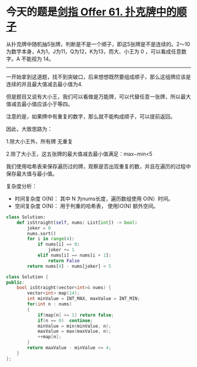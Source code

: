 # 今天的题是[剑指 Offer 61. 扑克牌中的顺子](https://leetcode-cn.com/problems/bu-ke-pai-zhong-de-shun-zi-lcof/)

从扑克牌中随机抽5张牌，判断是不是一个顺子，即这5张牌是不是连续的。2～10为数字本身，A为1，J为11，Q为12，K为13，而大、小王为 0 ，可以看成任意数字。A 不能视为 14。

---

一开始拿到这道题，找不到突破口，后来想想既然要组成顺子，那么这组牌应该是连续的并且最大值减去最小值为4.

但是题目又说有大小王，我们可以看做是万能牌，可以代替任意一张牌，所以最大值减去最小值应该小于等四。

注意的是，如果牌中有重复的数字，那么就不能构成顺子，可以提前返回。

因此，大致思路为：

1.除大小王外，所有牌 无重复 

2.除了大小王，这五张牌的最大值减去最小值满足：max−min<5 

我们使用哈希表来保存遍历过的牌，观察是否出现重复的数，并且在遍历的过程中保存最大值与最小值。

 复杂度分析： 

- 时间复杂度 O(N)： 其中 N 为nums长度，遍历数组使用 O(N）时间。 
- 空间复杂度 O(N)： 用于判重的哈希表， 使用)O(N) 额外空间。

```python
class Solution:
    def isStraight(self, nums: List[int]) -> bool:
        joker = 0
        nums.sort()
        for i in range(4):
            if nums[i] == 0: 
                joker += 1 
            elif nums[i] == nums[i + 1]: 
                return False 
        return nums[4] - nums[joker] < 5 
```

```cpp
class Solution {
public:
    bool isStraight(vector<int>& nums) {
        vector<int> map(14);       
        int minValue = INT_MAX, maxValue = INT_MIN;
        for(int n : nums) 
        {
            if(map[n] >= 1) return false;   
            if(n == 0)  continue;           
            minValue = min(minValue, n);
            maxValue = max(maxValue, n);
            ++map[n];
        }
        return maxValue - minValue <= 4;    
    }
};
```

